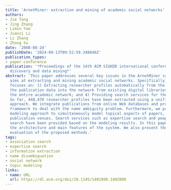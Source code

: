 ```yaml
---
title: 'ArnetMiner: extraction and mining of academic social networks'
authors:
- Jie Tang
- Jing Zhang
- Limin Yao
- Juanzi Li
- Li Zhang
- Zhong Su
date: '2008-08-24'
publishDate: '2024-09-13T09:52:59.348040Z'
publication_types:
- paper-conference
publication: '*Proceedings of the 14th ACM SIGKDD international conference on Knowledge
  discovery and data mining*'
abstract: 'This paper addresses several key issues in the ArnetMiner system, which
  aims at extracting and mining academic social networks. Specifically, the system
  focuses on: 1) Extracting researcher profiles automatically from the Web; 2) Integrating
  the publication data into the network from existing digital libraries; 3) Modeling
  the entire academic network; and 4) Providing search services for the academic network.
  So far, 448,470 researcher profiles have been extracted using a unified tagging
  approach. We integrate publications from online Web databases and propose a probabilistic
  framework to deal with the name ambiguity problem. Furthermore, we propose a unified
  modeling approach to simultaneously model topical aspects of papers, authors, and
  publication venues. Search services such as expertise search and people association
  search have been provided based on the modeling results. In this paper, we describe
  the architecture and main features of the system. We also present the empirical
  evaluation of the proposed methods.'
tags:
- association search
- expertise search
- information extraction
- name disambiguation
- social network
- topic modeling
links:
- name: URL
  url: https://dl.acm.org/doi/10.1145/1401890.1402008
---
```

